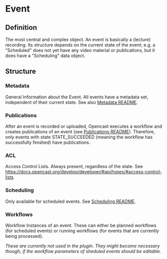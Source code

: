 # Event

## Definition

The most central and complex object. An event is basically a (lecture) recording. Its structure depends on the current
state of the event; e.g. a "Scheduled" does not yet have any video material or publications, but it does have a
"Scheduling" data object.

## Structure

### Metadata

General Information about the Event. All events have a metadata set, independent of their current state.
See also [Metadata README](../Metadata/README.md).

### Publications

After an event is recorded or uploaded, Opencast executes a workflow and creates publications of an event
(see [Publications README](../Publication/README.md)). Therefore, only events with state STATE_SUCCEEDED (meaning the
workflow has successfully finished) have publications.

### ACL

Access Control Lists. Always present, regardless of the state.
See https://docs.opencast.org/develop/developer/#api/types/#access-control-lists

### Scheduling

Only available for scheduled events. See [Scheduling README](../Scheduling/README.md).

### Workflows

Workflow Instances of an event. These can either be planned workflows (for scheduled events) or running workflows (for
events that are currently being processed).

_These are currently not used in the plugin. They might become necessary though, if the workflow parameters of sheduled
events should be editable._

